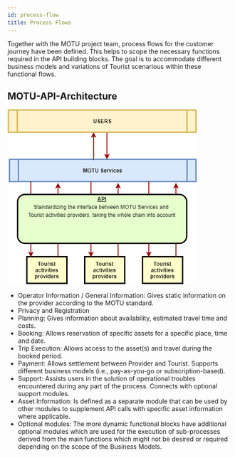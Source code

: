 ```yaml
---
id: process-flow
title: Process Flows
---
```


Together with the MOTU project team, process flows for the customer journey have been defined. This helps to scope the necessary functions required in the API building blocks. The goal is to accommodate different business models and variations of Tourist scenarious within these functional flows.

## MOTU-API-Architecture

![MOTU_Architecture](../../static/img/MOTU_Architecture.png)

- Operator Information / General Information: Gives static information on the provider according to the MOTU standard.
- Privacy and Registration
- Planning: Gives information about availability, estimated travel time and costs.
- Booking: Allows reservation of specific assets for a specific place, time and date.
- Trip Execution: Allows access to the asset(s) and travel during the booked period.
- Payment: Allows settlement between Provider and Tourist. Supports different business models (i.e., pay-as-you-go or subscription-based).
- Support: Assists users in the solution of operational troubles encountered during any part of the process. Connects with optional support modules.
- Asset Information: Is defined as a separate module that can be used by other modules to supplement API calls with specific asset information where applicable.
- Optional modules: The more dynamic functional blocks have additional optional modules which are used for the execution of sub-processes derived from the main functions which might not be desired or required depending on the scope of the Business Models.